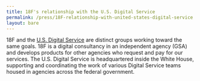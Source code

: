 ```yaml
---
title: 18F's relationship with the U.S. Digital Service
permalink: /press/18F-relationship-with-united-states-digital-service
layout: bare
---
```


18F and the [U.S. Digital Service](https://www.whitehouse.gov/digital/united-states-digital-service) are distinct groups working toward the same goals. 18F is a digital consultancy in an independent agency (GSA) and develops products for other agencies who request and pay for our services. The U.S. Digital Service is headquartered inside the White House, supporting and coordinating the work of various Digital Service teams housed in agencies across the federal government.
